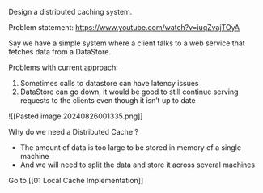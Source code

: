 Design a distributed caching system.

Problem statement: https://www.youtube.com/watch?v=iuqZvajTOyA

Say we have a simple system where a client talks to a web service that fetches data from a DataStore. 

Problems with current approach: 
1. Sometimes calls to datastore can have latency issues
2. DataStore can go down, it would be good to still continue serving requests to the clients even though it isn’t up to date

![[Pasted image 20240826001335.png]]

Why do we need a Distributed Cache ? 
- The amount of data is too large to be stored in memory of a single machine
- And we will need to split the data and store it across several machines


Go to [[01 Local Cache Implementation]]
